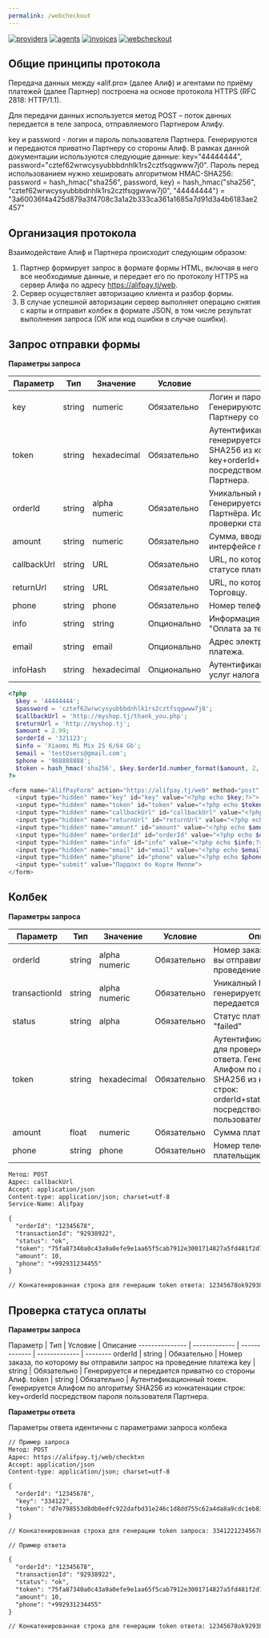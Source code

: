 ```yaml
---
permalink: /webcheckout
---
```


[![providers](https://img.shields.io/badge/doc-Providers-success)](https://shafizod.github.io/providers)
[![agents](https://img.shields.io/badge/doc-Agents-success)](https://shafizod.github.io/agents)
[![invoices](https://img.shields.io/badge/doc-Invoices-success)](https://shafizod.github.io/invoices)
[![webcheckout](https://img.shields.io/badge/doc-Webcheckout-success)](https://shafizod.github.io/webcheckout)

## Общие принципы протокола

Передача данных между «alif.pro» (далее Алиф) и агентами по приёму платежей (далее Партнер) построена на основе протокола HTTPS (RFC 2818: HTTP/1.1). 

Для передачи данных используется метод POST – поток данных передается в теле запроса, отправляемого Партнером Алифу.

key и password - логин и пароль пользователя Партнера. Генерируются и передаются приватно Партнеру со стороны Алиф. В рамках данной документации используются следующие данные: key="44444444", password="cztef62wrwcysyubbbdnhlk1rs2cztfsqgwww7j0". Пароль перед использованием нужно хешировать алгоритмом HMAC-SHA256: password = hash_hmac("sha256", password, key) = hash_hmac("sha256", "cztef62wrwcysyubbbdnhlk1rs2cztfsqgwww7j0", "44444444") = "3a60036f4a425d879a3f4708c3a1a2b333ca361a1685a7d91d3a4b6183ae2457"

## Организация протокола

Взаимодействие Алиф и Партнера происходит следующим образом:
1. Партнер формирует запрос в формате формы HTML, включая в него все необходимые данные, и передает его по протоколу HTTPS на сервер Алифа по адресу https://alifpay.tj/web.
2. Сервер осуществляет авторизацию клиента и разбор формы.
3. В случае успешной авторизации сервер выполняет операцию снятия с карты и отправит колбек в формате JSON, в том числе результат выполнения запроса (ОК или код ошибки в случае ошибки).

## Запрос отправки формы

**Параметры запроса**

Параметр        | Тип           | Значение      | Условие       | Описание
--------------- | ------------- | ------------- | ------------- | --------
key             | string        | numeric       | Обязательно   | Логин и пароль пользователя Партнера. Генерируются и передаются приватно Партнеру со стороны Алиф.
token           | string        | hexadecimal   | Обязательно   | Аутентификационный токен, генерируется Партнером по алгоритму SHA256 из конкатенации строк: key+orderId+amount.fixed(2)+сallbackUrl посредством пароля пользователя Партнера.
orderId         | string        | alpha numeric | Обязательно   | Уникальный номер заказа. Генерируется и передается со стороны Партнёра. Используется также для проверки статуса платежа.
amount          | string        | numeric       | Обязательно   | Сумма, вводимая плательщиком в интерфейсе продавца (в сомони).
callbackUrl     | string        | URL           | Обязательно   | URL, по которому Алиф ответить о статусе платежа.
returnUrl       | string        | URL           | Обязательно   | URL, по которому можно вернуться к Торговцу.
phone           | string        | phone         | Обязательно   | Номер телефона отправителя платежа.
info            | string        | string        | Опционально   | Информация о платеже, например: "Оплата за телефон".
email           | string        | email         | Опционально   | Адрес электронной почты отправителя платежа.
infoHash        | string        | hexadecimal   | Опционально   | Аутентификационный токен при оплате услуг налога

```php
<?php
  $key = '44444444';
  $password = 'cztef62wrwcysyubbbdnhlk1rs2cztfsqgwww7j0';
  $callbackUrl = 'http://myshop.tj/thank_you.php';
  $returnUrl = 'http://myshop.tj';
  $amount = 2.99;
  $orderId = '321123';
  $info = 'Xiaomi Mi Mix 2S 6/64 Gb';
  $email = 'testUsers@gmail.com';
  $phone = '988888888';
  $token = hash_hmac('sha256', $key.$orderId.number_format($amount, 2, '.', '').$callbackUrl, hash_hmac('sha256', $key, $password));
?>

<form name="AlifPayForm" action="https://alifpay.tj/web" method="post" id="alifPayForm">
  <input type="hidden" name="key" id="key" value="<?php echo $key;?>">
  <input type="hidden" name="token" id="token" value="<?php echo $token;?>">
  <input type="hidden" name="callbackUrl" id="callbackUrl" value="<?php echo $callbackUrl;?>">
  <input type="hidden" name="returnUrl" id="returnUrl" value="<?php echo $returnUrl;?>">
  <input type="hidden" name="amount" id="amount" value="<?php echo $amount;?>">
  <input type="hidden" name="orderId" id="orderId" value="<?php echo $orderId;?>">
  <input type="hidden" name="info" id="info" value="<?php echo $info;?>">
  <input type="hidden" name="email" id="email" value="<?php echo $email;?>">
  <input type="hidden" name="phone" id="phone" value="<?php echo $phone;?>">
  <input type="submit" value="Пардохт бо Корти Милли">
</form>
```

## Колбек

**Параметры запроса**

Параметр        | Тип           | Значение      | Условие       | Описание
--------------- | ------------- | ------------- | ------------- | --------
orderId         | string        | alpha numeric | Обязательно   | Номер заказа, по которому вы отправили запрос на проведение платежа
transactionId   | string        | alpha numeric | Обязательно   | Уникалный ID транзакции, генерируется Алифом и передается Партнёру.
status          | string        | alpha         | Обязательно   | Статус платежа: "ok" или "failed"
token           | string        | hexadecimal   | Обязательно   | Аутентификационный токен для проверки валидности ответа. Генерируется Алифом по алгоритму SHA256 из конкатенации строк: orderId+status+transactionId посредством пароля пользователя Партнера.
amount          | float         | numeric       | Обязательно   | Сумма платежа (в сомони).
phone           | string        | phone         | Обязательно   | Номер телефон плательщика

```markdown
Метод: POST
Адрес: callbackUrl
Accept: application/json
Content-type: application/json; charset=utf-8
Service-Name: Alifpay

{
  "orderId": "12345678",
  "transactionId": "92938922",
  "status": "ok",
  "token": "75fa87340a0c43a9a0efe9e1aa65f5cab7912e3001714827a5fd481f2d7e0416",
  "amount": 10,
  "phone": "+992931234455"
}

// Конкатенированная строка для генерации token ответа: 12345678ok92938922
```

## Проверка статуса оплаты

**Параметры запроса**

Параметр        | Тип           | Условие       | Описание
--------------- | ------------- | ------------- | ------------- | --------
orderId         | string        | Обязательно   | Номер заказа, по которому вы отправили запрос на проведение платежа
key             | string        | Обязательно   | Генерируется и передается приватно со стороны Алиф.
token           | string        | Обязательно   | Аутентификационный токен. Генерируется Алифом по алгоритму SHA256 из конкатенации строк: key+orderId посредством пароля пользователя Партнера.

**Параметры ответа**

Параметры ответа идентичны с параметрами запроса колбека

```markdown
// Пример запроса
Метод: POST
Адрес: https://alifpay.tj/web/checktxn
Accept: application/json
Content-type: application/json; charset=utf-8

{
  "orderId": "12345678",
  "key": "334122",
  "token": "d7e798553d8db0edfc922dafbd31e246c1d8dd755c62a4da8a9cdc1eb8333d4b"
}

// Конкатенированная строка для генерации token запроса: 33412212345678

// Пример ответа

{
  "orderId": "12345678",
  "transactionId": "92938922",
  "status": "ok",
  "token": "75fa87340a0c43a9a0efe9e1aa65f5cab7912e3001714827a5fd481f2d7e0416",
  "amount": 10,
  "phone": "+992931234455"
}

// Конкатенированная строка для генерации token ответа: 12345678ok92938922
```
